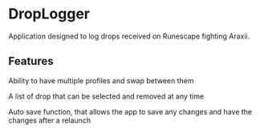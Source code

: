 # DropLogger
Application designed to log drops received on Runescape fighting Araxii.

<H2>Features</H2>
<p>Ability to have multiple profiles and swap between them</p>
<p>A list of drop that can be selected and removed at any time</p>
<p>Auto save function, that allows the app to save any changes and have the changes after a relaunch</p>


